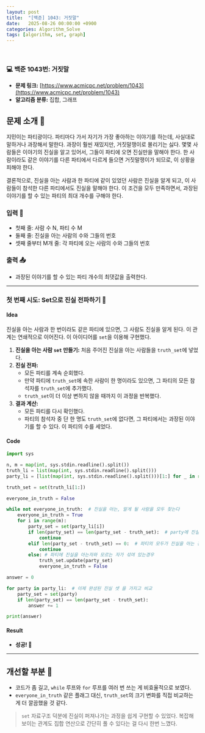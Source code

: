 ```yaml
---
layout: post
title:  "[백준] 1043: 거짓말"
date:   2025-08-26 00:00:00 +0900
categories: Algorithm_Solve
tags: [algorithm, set, graph]
---
```


<br>

### 💻 백준 1043번: 거짓말

- **문제 링크:** [https://www.acmicpc.net/problem/1043](https://www.acmicpc.net/problem/1043)
- **알고리즘 분류:** 집합, 그래프

## 문제 소개 🧐

지민이는 파티광이다. 파티마다 가서 자기가 가장 좋아하는 이야기를 하는데, 사실대로 말하거나 과장해서 말한다. 과장이 훨씬 재밌지만, 거짓말쟁이로 몰리기는 싫다. 몇몇 사람들은 이야기의 진실을 알고 있어서, 그들이 파티에 오면 진실만을 말해야 한다. 한 사람이라도 같은 이야기를 다른 파티에서 다르게 들으면 거짓말쟁이가 되므로, 이 상황을 피해야 한다.

결론적으로, 진실을 아는 사람과 한 파티에 같이 있었던 사람은 진실을 알게 되고, 이 사람들이 참석한 다른 파티에서도 진실을 말해야 한다. 이 조건을 모두 만족하면서, 과장된 이야기를 할 수 있는 파티의 최대 개수를 구해야 한다.

### 입력 📝

- 첫째 줄: 사람 수 N, 파티 수 M
- 둘째 줄: 진실을 아는 사람의 수와 그들의 번호
- 셋째 줄부터 M개 줄: 각 파티에 오는 사람의 수와 그들의 번호

### 출력 📤

- 과장된 이야기를 할 수 있는 파티 개수의 최댓값을 출력한다.

---

### 첫 번째 시도: Set으로 진실 전파하기 👊

#### Idea

진실을 아는 사람과 한 번이라도 같은 파티에 있으면, 그 사람도 진실을 알게 된다. 이 관계는 연쇄적으로 이어진다. 이 아이디어를 `set`을 이용해 구현했다.

1.  **진실을 아는 사람 `set` 만들기:** 처음 주어진 진실을 아는 사람들을 `truth_set`에 넣었다.
2.  **진실 전파:**
    *   모든 파티를 계속 순회했다.
    *   만약 파티에 `truth_set`에 속한 사람이 한 명이라도 있으면, 그 파티의 모든 참석자를 `truth_set`에 추가했다.
    *   `truth_set`이 더 이상 변하지 않을 때까지 이 과정을 반복했다.
3.  **결과 계산:**
    *   모든 파티를 다시 확인했다.
    *   파티의 참석자 중 단 한 명도 `truth_set`에 없다면, 그 파티에서는 과장된 이야기를 할 수 있다. 이 파티의 수를 세었다.

#### Code

```python
import sys

n, m = map(int, sys.stdin.readline().split())
truth_li = list(map(int, sys.stdin.readline().split()))
party_li = [list(map(int, sys.stdin.readline().split()))[1:] for _ in range(m)]

truth_set = set(truth_li[1:])

everyone_in_truth = False

while not everyone_in_truth:  # 진실을 아는, 알게 될 사람을 모두 찾는다
    everyone_in_truth = True
    for i in range(m):
        party_set = set(party_li[i])
        if len(party_set) == len(party_set - truth_set):  # party에 진실을 아는 자가 없는 경우
            continue
        elif len(party_set - truth_set) == 0:  # 파티의 모두가 진실을 아는 경우
            continue
        else: # 파티에 진실을 아는자와 모르는 자가 섞여 있는경우
            truth_set.update(party_set)
            everyone_in_truth = False

answer = 0

for party in party_li:  # 이제 완성된 진실 셋 을 가지고 비교
    party_set = set(party)
    if len(party_set) == len(party_set - truth_set):
        answer += 1

print(answer)
```

#### Result

- **성공! 🎉**

---

## 개선할 부분 🤔

- 코드가 좀 길고, `while` 루프와 `for` 루프를 여러 번 쓰는 게 비효율적으로 보였다.
- `everyone_in_truth` 같은 플래그 대신, `truth_set`의 크기 변화를 직접 비교하는 게 더 깔끔했을 것 같다.

> `set` 자료구조 덕분에 진실이 퍼져나가는 과정을 쉽게 구현할 수 있었다. 복잡해 보이는 관계도 집합 연산으로 간단히 풀 수 있다는 걸 다시 한번 느꼈다.

